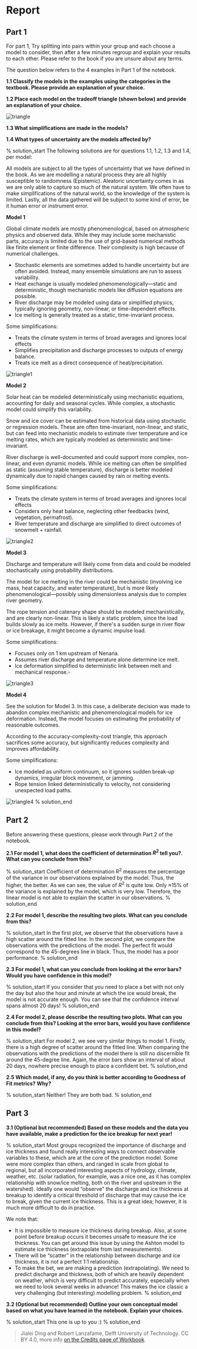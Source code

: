 # Report

## Part 1

For part 1, Try splitting into pairs within your group and each choose a model to consider, then after a few minutes regroup and explain your results to each other. Please refer to the book if you are unsure about any terms.

The question below refers to the 4 examples in Part 1 of the notebook.

**1.1 Classify the models in the examples using the categories in the textbook. Please provide an explanation of your choice.**

**1.2 Place each model on the tradeoff triangle (shown below) and provide an explanation of your choice.**

![triangle](https://files.mude.citg.tudelft.nl/triangle.jpg)

**1.3 What simplifications are made in the models?**

**1.4 What types of uncertainty are the models affected by?**

% solution_start
The following solutions are for questions 1.1, 1.2, 1.3 and 1.4, per model:

All models are subject to all the types of uncertainty that we have defined in the book.
As we are modelling a natural process they are all highly susceptible to randomness (Epistemic). Aleatoric uncertainty comes in as we are only able to capture so much of the natural system. We often have to make simplifications of the natural world, so the knowledge of the system is limited. Lastly, all the data gathered will be subject to some kind of error, be it human error or instrument error. 

**Model 1**

Global climate models are mostly phenomenological, based on atmospheric physics and observed data. While they may include some mechanistic parts, accuracy is limited due to the use of grid-based numerical methods like finite element or finite difference. Their complexity is high because of numerical challenges.

- Stochastic elements are sometimes added to handle uncertainty but are often avoided. Instead, many ensemble simulations are run to assess variability.
- Heat exchange is usually modeled phenomenologically—static and deterministic, though mechanistic models like diffusion equations are possible.
- River discharge may be modeled using data or simplified physics, typically ignoring geometry, non-linear, or time-dependent effects.
- Ice melting is generally treated as a static, time-invariant process.

Some simplifications:

- Treats the climate system in terms of broad averages and ignores local effects
- Simplifies precipitation and discharge processes to outputs of energy balance.
- Treats ice melt as a direct consequence of heat/precipitation.

![triangle1](https://files.mude.citg.tudelft.nl/triangle1.png)

**Model 2**

Solar heat can be modeled deterministically using mechanistic equations, accounting for daily and seasonal cycles. While complex, a stochastic model could simplify this variability.

Snow and ice cover can be estimated from historical data using stochastic or regression models. These are often time-invariant, non-linear, and static, but can feed into mechanistic models to estimate river temperature and ice melting rates, which are typically modeled as deterministic and time-invariant.

River discharge is well-documented and could support more complex, non-linear, and even dynamic models. While ice melting can often be simplified as static (assuming stable temperature), discharge is better modeled dynamically due to rapid changes caused by rain or melting events.

Some simplifications:

- Treats the climate system in terms of broad averages and ignores local effects
- Considers only heat balance, neglecting other feedbacks (wind, vegetation, permafrost).
- River temperature and discharge are simplified to direct outcomes of snowmelt + rainfall.

![triangle2](https://files.mude.citg.tudelft.nl/triangle2.png)

**Model 3**

Discharge and temperature will likely come from data and could be modeled stochastically using probability distributions.

The model for ice melting in the river could be mechanistic (involving ice mass, heat capacity, and water temperature), but is more likely phenomenological—possibly using dimensionless analysis due to complex river geometry.

The rope tension and catenary shape should be modeled mechanistically, and are clearly non-linear. This is likely a static problem, since the load builds slowly as ice melts. However, if there's a sudden surge in river flow or ice breakage, it might become a dynamic impulse load.

Some simplifications:

- Focuses only on 1 km upstream of Nenana.
- Assumes river discharge and temperature alone determine ice melt.
- Ice deformation simplified to deterministic link between melt and mechanical response.- 

![triangle3](https://files.mude.citg.tudelft.nl/triangle3.png)

**Model 4**

See the solution for Model 3. In this case, a deliberate decision was made to abandon complex mechanistic and phenomenological models for ice deformation. Instead, the model focuses on estimating the probability of reasonable outcomes.

According to the accuracy-complexity-cost triangle, this approach sacrifices some accuracy, but significantly reduces complexity and improves affordability.

Some simplifications:

- Ice modeled as uniform continuum, so it ignores sudden break-up dynamics, irregular block movement, or jamming.
- Rope tension linked deterministically to velocity, not considering unexpected load paths.

![triangle4](https://files.mude.citg.tudelft.nl/triangle4.png)
% solution_end

## Part 2

Before answering these questions, please work through Part 2 of the notebook.

**2.1 For model 1, what does the coefficient of determination $R^2$ tell you?. What can you conclude from this?**

% solution_start 
Coefficient of determination $R^2$ measures the percentage of the variance in our observations explained by the model. Thus, the higher, the better. As we can see, the value of $R^2$ is quite low. Only ≈15% of the variance is explained by the model, which is very low. Therefore, the linear model is not able to explain the scatter in our observations. 
% solution_end

**2.2 For model 1, describe the resulting two plots. What can you conclude from this?**

% solution_start 
In the first plot, we observe that the observations have a high scatter around the fitted line. In the second plot, we compare the observations with the predictions of the model. The perfect fit would correspond to the 45-degrees line in black. Thus, the model has a poor performance. 
% solution_end

**2.3 For model 1, what can you conclude from looking at the error bars? Would you have confidence in this model?**

% solution_start 
If you consider that you need to place a bet with not only the day but also the hour and minute at which the ice would break, the model is not accurate enough. You can see that the confidence interval spans almost 20 days! 
% solution_end

**2.4 For model 2, please describe the resulting two plots. What can you conclude from this? Looking at the error bars, would you have confidence in this model?**

% solution_start 
For model 2, we see very similar things to model 1. Firstly, there is a high degree of scatter around the fitted line. When comparing the observations with the predictions of the model there is still no discernible fit around the 45-degree line. Again, the error bars show an interval of about 20 days, nowhere precise enough to place a confident bet. 
% solution_end

**2.5 Which model, if any, do you think is better according to Goodness of Fit metrics? Why?**

% solution_start
Neither! They are both bad. 
% solution_end

## Part 3

**3.1 (Optional but recommended) Based on these models and the data you have available, make a prediction for the ice breakup for next year!**

% solution_start
Most groups recognized the importance of discharge and ice thickness and found really interesting ways to connect observable variables to these, which are at the core of the prediction model. Some were more complex than others, and ranged in scale from global to regional, but all incorporated interesting aspects of hydrology, climate, weather, etc. (solar radiation, for example, was a nice one, as it has complex relationship with snow/ice melting, both on the river and upstream in the watershed).
Ideally one would “observe” the discharge and ice thickness at breakup to identify a critical threshold of discharge that may cause the ice to break, given the current ice thickness. This is a great idea; however, it is much more difficult to do in practice.

We note that:
- It is impossible to measure ice thickness during breakup. Also, at some point before breakup occurs it becomes unsafe to measure the ice thickness. You can get around this issue by using the Ashton model to estimate ice thickness (extrapolate from last measurements).
- There will be “scatter” in the relationship between discharge and ice thickness, it is not a perfect 1:1 relationship.
- To make the bet, we are making a prediction (extrapolating). We need to predict discharge and thickness, both of which are heavily dependent on weather, which is very difficult to predict accurately, especially when we need to look several weeks in advance! This makes the ice classic a very challenging (but interesting) modelling problem.
% solution_end

**3.2 (Optional but recommended) Outline your own conceptual model based on what you have learned in the notebook. Explain your choices.**

% solution_start
This one is up to you :)
% solution_end

> Jialei Ding and Robert Lanzafame, Delft University of Technology. CC BY 4.0, more info [on the Credits page of Workbook](https://mude.citg.tudelft.nl/workbook-2025/credits.html).
